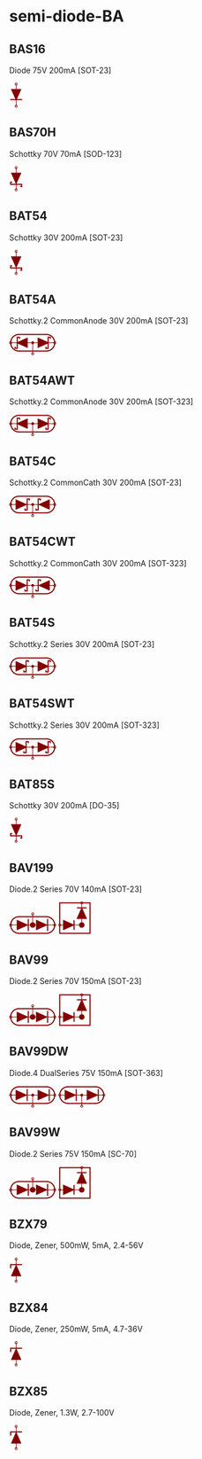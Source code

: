 # semi-diode-BA

## BAS16
Diode 75V 200mA [SOT-23]

![BAS16__1__1](/images/semi-diode-NXP__BAP1321-02__1__1.png?raw=true) 

## BAS70H
Schottky 70V 70mA [SOD-123]

![BAS70H__1__1](/images/semi-diode-ST__STPS10L25G__1__1.png?raw=true) 

## BAT54
Schottky 30V 200mA [SOT-23]

![BAT54__1__1](/images/semi-diode-ST__STPS10L25G__1__1.png?raw=true) 

## BAT54A
Schottky.2 CommonAnode 30V 200mA [SOT-23]

![BAT54A__1__1](/images/semi-diode-BA__BAT54A__1__1.png?raw=true) 

## BAT54AWT
Schottky.2 CommonAnode 30V 200mA [SOT-323]

![BAT54AWT__1__1](/images/semi-diode-BA__BAT54A__1__1.png?raw=true) 

## BAT54C
Schottky.2 CommonCath 30V 200mA [SOT-23]

![BAT54C__1__1](/images/semi-diode-BA__BAT54C__1__1.png?raw=true) 

## BAT54CWT
Schottky.2 CommonCath 30V 200mA [SOT-323]

![BAT54CWT__1__1](/images/semi-diode-BA__BAT54C__1__1.png?raw=true) 

## BAT54S
Schottky.2 Series 30V 200mA [SOT-23]

![BAT54S__1__1](/images/semi-diode-BA__BAT54S__1__1.png?raw=true) 

## BAT54SWT
Schottky.2 Series 30V 200mA [SOT-323]

![BAT54SWT__1__1](/images/semi-diode-BA__BAT54S__1__1.png?raw=true) 

## BAT85S
Schottky 30V 200mA [DO-35]

![BAT85S__1__1](/images/semi-diode-ST__STPS10L25G__1__1.png?raw=true) 

## BAV199
Diode.2 Series 70V 140mA [SOT-23]

![BAV199__1__1](/images/semi-diode-BA__BAV199__1__1.png?raw=true) 
![BAV199__1__2](/images/semi-diode-BA__BAV199__1__2.png?raw=true) 

## BAV99
Diode.2 Series 70V 150mA [SOT-23]

![BAV99__1__1](/images/semi-diode-BA__BAV199__1__1.png?raw=true) 
![BAV99__1__2](/images/semi-diode-BA__BAV199__1__2.png?raw=true) 

## BAV99DW
Diode.4 DualSeries 75V 150mA [SOT-363]

![BAV99DW__1__1](/images/semi-diode-NXP__BAP50-04W__1__1.png?raw=true) 
![BAV99DW__2__1](/images/semi-diode-NXP__BAP50-04W__1__1.png?raw=true) 

## BAV99W
Diode.2 Series 75V 150mA [SC-70]

![BAV99W__1__1](/images/semi-diode-BA__BAV199__1__1.png?raw=true) 
![BAV99W__1__2](/images/semi-diode-BA__BAV199__1__2.png?raw=true) 

## BZX79
Diode, Zener, 500mW, 5mA, 2.4-56V

![BZX79__1__1](/images/semi-diode-NXP__PESD5V0X1ULD__1__1.png?raw=true) 

## BZX84
Diode, Zener, 250mW, 5mA, 4.7-36V

![BZX84__1__1](/images/semi-diode-NXP__PESD5V0X1ULD__1__1.png?raw=true) 

## BZX85
Diode, Zener, 1.3W, 2.7-100V

![BZX85__1__1](/images/semi-diode-NXP__PESD5V0X1ULD__1__1.png?raw=true) 

